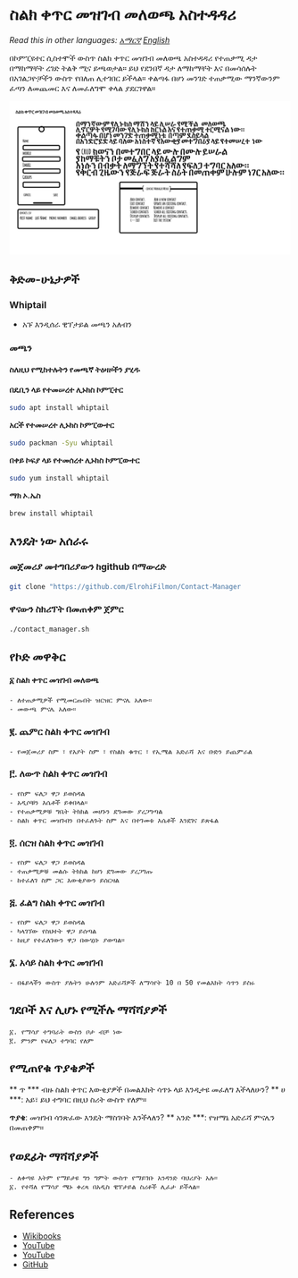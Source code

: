 # ስልክ ቀጥር መዝገብ መለወጫ አስተዳዳሪ

_Read this in other languages:_
[_አማርኛ_](README.am-AM.md)
[_English_](README.md)

በኮምፒዩተር ሲስተሞች ውስጥ ስልክ ቀጥር መዝገብ መለወጫ አስተዳዳሪ የተጠቃሚ ዳታ በማከማቸት ረገድ ትልቅ ሚና ይጫወታል።
ይህ የደንበኛ ዳታ ለማከማቸት እና በመሳሰሉት በአገልጋዮቻችን ውስጥ የበለጠ ሊተገበር ይችላል።
ቀልጣፋ በሆነ መንገድ ተጠቃሚው ማንኛውንም ፈጣን ለመጨመር እና ለመፈለግሞ ቀላል ያደርገዋል።

![Contact Manager](./amharic_contact_manager.png)



## ቅድመ-ሁኔታዎች

### Whiptail
- አፑ እንዲሰራ ዊፕታይል መጫን አለብን
 
### መጫን
#### ስለዚህ የሚከተሉትን የመጫኛ ትዕዛዞችን ያሂዱ

**በዴቢን ላይ የተመሠረተ ሊኑክስ ኮምፒተር**

```bash
sudo apt install whiptail
```
**አርች የተመሠረተ ሊኑክስ ኮምፒውተር**


```bash
sudo packman -Syu whiptail
```
**በቀይ ኮፍያ ላይ የተመሰረተ ሊኑክስ ኮምፒውተር**

```bash
sudo yum install whiptail
```

**ማክ ኦ.ኤስ**

```bash
brew install whiptail
```

## እንዴት ነው አሰራሩ
### መጀመሪያ መተግበሪያውን ከgithub በማውረድ 
```bash
git clone "https://github.com/ElrohiFilmon/Contact-Manager
```

### ዋናውን ስክሪፕት በመጠቀም ጀምር
```bash
./contact_manager.sh
```


## የኮድ መዋቅር

#### ፩ ስልክ ቀጥር መዝገብ መለወጫ
    - ለተጠቃሚዎች የሚመርጡበት ዝርዝር ምናሌ አለው።
    - መውጫ ምናሌ አለው።
### ፪. ጨምር ስልክ ቀጥር  መዝገብ
    - የመጀመሪያ ስም ፣ የአያት ስም ፣ የስልክ ቁጥር ፣ የኢሜል አድራሻ እና ቡድን ይጨምራል

### ፫. ለውጥ ስልክ ቀጥር መዝገብ
    - የስም ፍለጋ ዋጋ ይወስዳል
    - አዲሶቹን እሴቶች ይቀበላል።  
    - የተጠቃሚዎቹ ግቤት ትክክል መሆኑን ደግመው ያረጋግጣል
    - ስልክ ቀጥር መዝገብን በተፈለጉት ስም እና በተገመቱ እሴቶች እንደገና ይጽፋል 
### ፬. ሰርዝ ስልክ ቀጥር መዝገብ
    - የስም ፍለጋ ዋጋ ይወስዳል  
    - ተጠቃሚዎቹ መልሱ ትክክል ከሆነ ደግመው ያረጋግጡ
    - ከተፈለገ ስም ጋር እውቂያውን ይሰርዛል
### ፭. ፈልግ ስልክ ቀጥር መዝገብ
    - የስም ፍለጋ ዋጋ ይወስዳል
    - ካላገኘው የስህተት ዋጋ ይሰጣል
    - ከዚያ የተፈለገውን ዋጋ በውሂቡ ያወጣል።

### ፮. አሳይ ስልክ ቀጥር መዝገብ
    - በፋይላችን ውስጥ ያሉትን ሁሉንም አድራሻዎች ለማሳየት 10 በ 50 የመልእክት ሳጥን ይስሩ



## ገደቦች እና ሊሆኑ የሚችሉ ማሻሻያዎች
    ፩. የማሳያ ተግባራት ውስን ቦታ ብቻ ነው
    ፪. ምንም የፍለጋ ተግባር የለም

## የሚጠየቁ ጥያቄዎች
** ጥ *** ብዙ ስልክ ቀጥር እውቂያዎች በመልእክት ሳጥኑ ላይ እንዲታዩ መፈለግ እችላለሁን?
** ሀ ***: አይ፣ ይህ ተግባር በዚህ ስሪት ውስጥ የለም።

**ጥያቄ**: መዝገብ ሳንጽፈው እንዴት ማስገባት እንችላለን?
** አንድ ***: የዝማኔ አድራሻ ምናሌን በመጠቀም።

## የወደፊት ማሻሻያዎች
    - ለቀጣዩ እትም የማይታዩ ግን ግምት ውስጥ የማይገቡ አንዳንድ ባህሪያት አሉ።
    ፩. የተሻለ የማሳያ ሜኑ ቀረጻ በአዲስ ዊፕታይል ስሪቶች ሊፈታ ይችላል።

## References

- [Wikibooks](https://en.wikibooks.org/wiki/Bash_Shell_Scripting/Whiptail)
- [YouTube](https://www.youtube.com/watch?v=gtbX8J0jNkQ)
- [YouTube](https://www.youtube.com/watch?v=KsiPYMKSHU8)
- [GitHub](https://docs.github.com/en/get-started/writing-on-github)